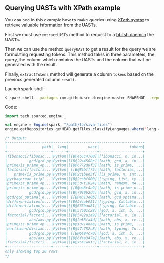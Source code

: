 ## Querying UASTs with XPath example

You can see in this example how to make queries using [XPath syntax](https://www.w3.org/TR/xpath/) to retrieve valuable information from the UASTs.

First we must use `extractUASTs` method to request to a [bblfsh daemon](https://github.com/bblfsh/bblfshd) the UASTs.

Then we can use the method `queryUAST` to get a result for the query we are formulating requesting tokens.  This method takes in three parameters, the query, the column which contains the UASTs and the column that will be generated with the result.

Finally, `extractTokens` method will generate a column `tokens` based on the previous generated column `result`.

Launch spark-shell:
```sh
$ spark-shell --packages com.github.src-d:engine:master-SNAPSHOT --repositories https://jitpack.io
```

Code:
```scala
import tech.sourced.engine._

val engine = Engine(spark, "/path/to/siva-files")
engine.getRepositories.getHEAD.getFiles.classifyLanguages.where('lang === "Python").extractUASTs.queryUAST("//*[@roleIdentifier]", "uast", "result").extractTokens("result", "tokens").select('path, 'lang, 'uast, 'tokens).show

/* Output:
+--------------------+------+-------------+--------------------+
|                path|  lang|         uast|              tokens|
+--------------------+------+-------------+--------------------+
|fibonacci/fibonac...|Python|[[B@466c4700]|[fibonacci, n, in...|
|          gcd/gcd.py|Python|[[B@22a4508c]|[math, gcd, a, in...|
|prime/is_prime_op...|Python|[[B@6772d8f3]|[math, is_prime, ...|
|factorial/factori...|Python| [[B@86bff75]|[math, factorial,...|
|   prime/is_prime.py|Python|[[B@2c1bed3f]|[is_prime, n, int...|
|pythagorean_tripl...|Python|[[B@2cbbf800]|[typing, List, ty...|
|prime/is_prime_op...|Python|[[B@5d7f1824]|[math, random, RA...|
|prime/is_prime_op...|Python| [[B@ab8c4a9]|[math, is_prime_o...|
|          gcd/gcd.py|Python|[[B@7939b2d4]|[math, gcd, a, in...|
|gcd/gcd_optimal_e...|Python| [[B@a313e0b]|[math, gcd_optima...|
|differentiation/s...|Python|[[B@2faab951]|[typing, Callable...|
|differentiation/s...|Python|[[B@637bad81]|[typing, Callable...|
|          gcd/gcd.py|Python|[[B@57601c28]|[gcd, a, int, b, ...|
|factorial/factori...|Python|[[B@5422a1a9]|[factorial, n, in...|
|          abs/abs.py|Python|[[B@2e38fa4d]|[math, abs, x, re...|
|prime/is_prime_op...|Python|[[B@10914dae]|[math, is_prime, ...|
|euclidean/distanc...|Python|[[B@47c782c8]|[math, typing, Tu...|
|          gcd/gcd.py|Python| [[B@6a94c70]|[gcd, a, int, b, ...|
|          abs/abs.py|Python|[[B@6faa347a]|[math, abs, x, re...|
|factorial/factori...|Python|[[B@754ce81c]|[factorial, n, in...|
+--------------------+------+-------------+--------------------+
only showing top 20 rows
*/
```
